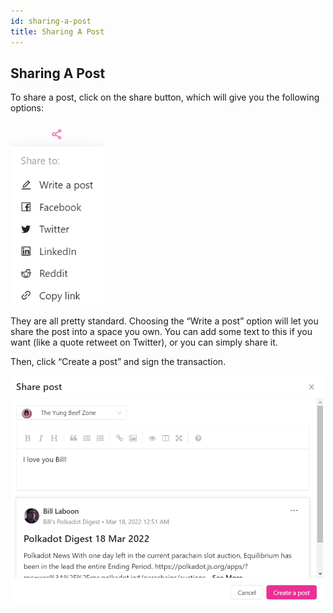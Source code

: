 ```yaml
---
id: sharing-a-post
title: Sharing A Post
---
```

## Sharing A Post
To share a post, click on the share button, which will give you the following options:

<img src="../../../../static/img/getting-started-15.png" width="150" />

They are all pretty standard. Choosing the “Write a post” option will let you share the post into a space you own. You can add some text to this if you want (like a quote retweet on Twitter), or you can simply share it.

Then, click “Create a post” and sign the transaction.

<img src="../../../../static/img/getting-started-16.png" width="500" />
